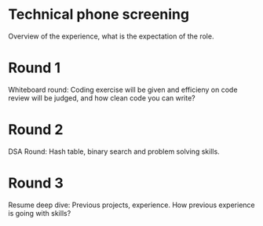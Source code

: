 # Technical phone screening
Overview of the experience, what is the expectation of the role.

# Round 1
Whiteboard round: Coding exercise will be given and efficieny on code review will be judged, and how clean code you can write?

# Round 2
DSA Round: Hash table, binary search and problem solving skills.

# Round 3
Resume deep dive: Previous projects, experience. How previous experience is going with skills?
